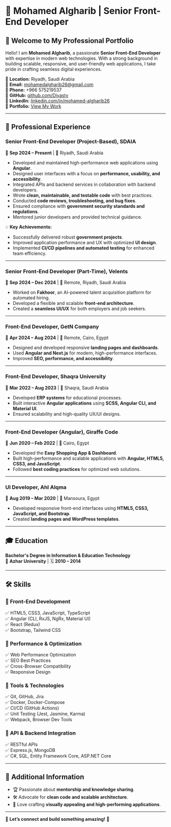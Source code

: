 # 🚀 Mohamed Algharib | Senior Front-End Developer

## 👋 Welcome to My Professional Portfolio

Hello! I am **Mohamed Algharib**, a passionate **Senior Front-End Developer** with expertise in  modern web technologies. With a strong background in building scalable, responsive, and user-friendly web applications, I take pride in crafting seamless digital experiences.

📍 **Location:** Riyadh, Saudi Arabia  
📧 **Email:** [mohamedalgharib26@gmail.com](mailto:mohamedalgharib26@gmail.com)  
📱 **Phone:** +966 575219537  
🔗 **GitHub:** [github.com/Diyasty](https://github.com/Diyasty)  
🔗 **LinkedIn:** [linkedin.com/in/mohamed-algharib26](https://linkedin.com/in/mohamed-algharib26)  
🔗 **Portfolio:** [View My Work](https://portfolio-ec3f0.web.app/)  

---

## 💼 Professional Experience

### **Senior Front-End Developer (Project-Based), SDAIA**
📅 **Sep 2024 – Present** | 📍 Riyadh, Saudi Arabia

- Developed and maintained high-performance web applications using **Angular**.
- Designed user interfaces with a focus on **performance, usability, and accessibility**.
- Integrated APIs and backend services in collaboration with backend developers.
- Wrote **clean, maintainable, and testable code** with best practices.
- Conducted **code reviews, troubleshooting, and bug fixes**.
- Ensured compliance with **government security standards and regulations**.
- Mentored junior developers and provided technical guidance.

💡 **Key Achievements:**
- Successfully delivered robust **government projects**.
- Improved application performance and UX with optimized **UI design**.
- Implemented **CI/CD pipelines and automated testing** for enhanced team efficiency.

---

### **Senior Front-End Developer (Part-Time), Velents**
📅 **Sep 2024 – Dec 2024** | 📍 Remote, Riyadh, Saudi Arabia

- Worked on **Fakhoor**, an AI-powered talent acquisition platform for automated hiring.
- Developed a flexible and scalable **front-end architecture**.
- Created a **seamless UI/UX** for both employers and job seekers.

---

### **Front-End Developer, GetN Company**
📅 **Apr 2024 – Aug 2024** | 📍 Remote, Cairo, Egypt

- Designed and developed responsive **landing pages and dashboards**.
- Used **Angular and Next.js** for modern, high-performance interfaces.
- Improved **SEO, performance, and accessibility**.

---

### **Front-End Developer, Shaqra University**
📅 **Mar 2022 – Aug 2023** | 📍 Shaqra, Saudi Arabia

- Developed **ERP systems** for educational processes.
- Built interactive **Angular applications** using **SCSS, Angular CLI, and Material UI**.
- Ensured scalability and high-quality UX/UI designs.

---

### **Front-End Developer (Angular), Giraffe Code**
📅 **Jun 2020 – Feb 2022** | 📍 Cairo, Egypt

- Developed the **Easy Shopping App & Dashboard**.
- Built high-performance and scalable applications with **Angular, HTML5, CSS3, and JavaScript**.
- Followed **best coding practices** for optimized web solutions.

---

### **UI Developer, Ahl Alqma**
📅 **Aug 2019 – Mar 2020** | 📍 Mansoura, Egypt

- Developed responsive front-end interfaces using **HTML5, CSS3, JavaScript, and Bootstrap**.
- Created **landing pages and WordPress templates**.

---

## 🎓 Education

**Bachelor's Degree in Information & Education Technology**  
📍 **Azhar University** | 🗓️ **2010 – 2014**

---

## 🛠️ Skills

### 🔹 **Front-End Development**
✅ HTML5, CSS3, JavaScript, TypeScript  
✅ Angular (CLI, RxJS, NgRx, Material UI)  
✅ React (Redux)  
✅ Bootstrap, Tailwind CSS  

### 🔹 **Performance & Optimization**
✅ Web Performance Optimization  
✅ SEO Best Practices  
✅ Cross-Browser Compatibility  
✅ Responsive Design  

### 🔹 **Tools & Technologies**
✅ Git, GitHub, Jira  
✅ Docker, Docker-Compose  
✅ CI/CD (GitHub Actions)  
✅ Unit Testing (Jest, Jasmine, Karma)  
✅ Webpack, Browser Dev Tools  

### 🔹 **API & Backend Integration**
✅ RESTful APIs  
✅ Express.js, MongoDB  
✅ C#, SQL, Entity Framework Core, ASP.NET Core  

---

## 🌟 Additional Information

- 🏆 Passionate about **mentorship and knowledge sharing**.
- 🛠️ Advocate for **clean code and scalable architecture**.
- 🎨 Love crafting **visually appealing and high-performing applications**.

---

💬 **Let’s connect and build something amazing!** 🚀

